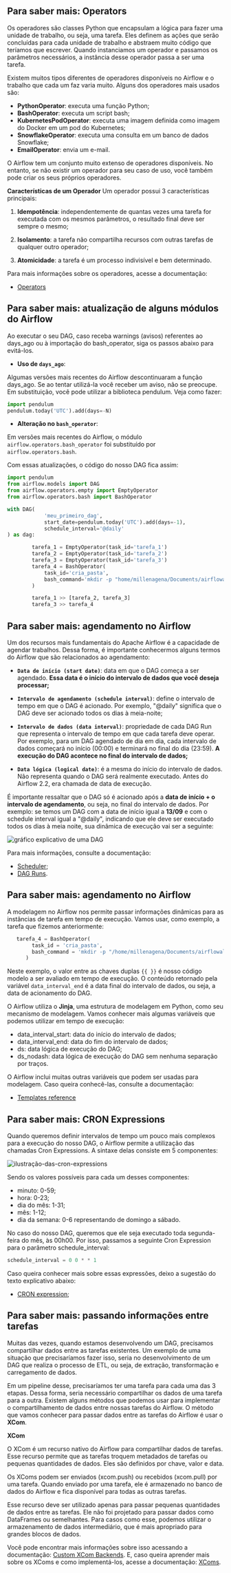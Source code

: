 ## Para saber mais: Operators

Os operadores são classes Python que encapsulam a lógica para fazer uma unidade de trabalho, ou seja, uma tarefa. Eles definem as ações que serão concluídas para cada unidade de trabalho e abstraem muito código que teríamos que escrever. Quando instanciamos um operador e passamos os parâmetros necessários, a instância desse operador passa a ser uma tarefa.

Existem muitos tipos diferentes de operadores disponíveis no Airflow e o trabalho que cada um faz varia muito. Alguns dos operadores mais usados são:

- **PythonOperator**: executa uma função Python;
- **BashOperator**: executa um script bash;
- **KubernetesPodOperator**: executa uma imagem definida como imagem do Docker em um pod do Kubernetes;
- **SnowflakeOperator**: executa uma consulta em um banco de dados Snowflake;
- **EmailOperator**: envia um e-mail.

O Airflow tem um conjunto muito extenso de operadores disponíveis. No entanto, se não existir um operador para seu caso de uso, você também pode criar os seus próprios operadores.

**Características de um Operador**
Um operador possui 3 características principais:

1. **Idempotência**: independentemente de quantas vezes uma tarefa for executada com os mesmos parâmetros, o resultado final deve ser sempre o mesmo;

2. **Isolamento**: a tarefa não compartilha recursos com outras tarefas de qualquer outro operador;

3. **Atomicidade**: a tarefa é um processo indivisível e bem determinado.

Para mais informações sobre os operadores, acesse a documentação:

- [Operators](https://airflow.apache.org/docs/apache-airflow/2.3.2/concepts/operators.html)

## Para saber mais: atualização de alguns módulos do Airflow

Ao executar o seu DAG, caso receba warnings (avisos) referentes ao days_ago ou à importação do bash_operator, siga os passos abaixo para evitá-los.

- **Uso de `days_ago`**:

Algumas versões mais recentes do Airflow descontinuaram a função days_ago. Se ao tentar utilizá-la você receber um aviso, não se preocupe. Em substituição, você pode utilizar a biblioteca pendulum. Veja como fazer:

```python
import pendulum
pendulum.today('UTC').add(days=-N)
```

- **Alteração no `bash_operator`**:

Em versões mais recentes do Airflow, o módulo `airflow.operators.bash_operator` foi substituído por `airflow.operators.bash`.

Com essas atualizações, o código do nosso DAG fica assim:

```python
import pendulum
from airflow.models import DAG
from airflow.operators.empty import EmptyOperator
from airflow.operators.bash import BashOperator

with DAG(
            'meu_primeiro_dag',
            start_date=pendulum.today('UTC').add(days=-1),
            schedule_interval='@daily'
) as dag:

        tarefa_1 = EmptyOperator(task_id='tarefa_1')
        tarefa_2 = EmptyOperator(task_id='tarefa_2')
        tarefa_3 = EmptyOperator(task_id='tarefa_3')
        tarefa_4 = BashOperator(
            task_id='cria_pasta',
            bash_command='mkdir -p "home/millenagena/Documents/airflowalura/pasta"'
        )

        tarefa_1 >> [tarefa_2, tarefa_3]
        tarefa_3 >> tarefa_4
```

## Para saber mais: agendamento no Airflow

Um dos recursos mais fundamentais do Apache Airflow é a capacidade de agendar trabalhos. Dessa forma, é importante conhecermos alguns termos do Airflow que são relacionados ao agendamento:

- **`Data de início (start date)`**: data em que o DAG começa a ser agendado. **Essa data é o início do intervalo de dados que você deseja processar;**

- **`Intervalo de agendamento (schedule interval)`**: define o intervalo de tempo em que o DAG é acionado. Por exemplo, "@daily" significa que o DAG deve ser acionado todos os dias à meia-noite;

- **`Intervalo de dados (data interval)`**: propriedade de cada DAG Run que representa o intervalo de tempo em que cada tarefa deve operar. Por exemplo, para um DAG agendado de dia em dia, cada intervalo de dados começará no início (00:00) e terminará no final do dia (23:59). **A execução do DAG acontece no final do intervalo de dados;**

- **`Data lógica (logical date)`**: é a mesma do início do intervalo de dados. Não representa quando o DAG será realmente executado. Antes do Airflow 2.2, era chamada de data de execução.

É importante ressaltar que o DAG só é acionado após a **data de início + o intervalo de agendamento**, ou seja, no final do intervalo de dados. Por exemplo: se temos um DAG com a data de início igual a **13/09** e com o schedule interval igual a "@daily", indicando que ele deve ser executado todos os dias à meia noite, sua dinâmica de execução vai ser a seguinte:

![gráfico explicativo de uma DAG](./assets/grafico-dag.png)

Para mais informações, consulte a documentação:

- [Scheduler](https://airflow.apache.org/docs/apache-airflow/2.2.3/concepts/scheduler.html);
- [DAG Runs](https://airflow.apache.org/docs/apache-airflow/2.2.3/dag-run.html).

## Para saber mais: agendamento no Airflow

A modelagem no Airflow nos permite passar informações dinâmicas para as instâncias de tarefa em tempo de execução. Vamos usar, como exemplo, a tarefa que fizemos anteriormente:

```python
   tarefa_4 = BashOperator(
        task_id = 'cria_pasta',
        bash_command = 'mkdir -p "/home/millenagena/Documents/airflowalura/pasta={{ data_interval_end }}"'
      )
```

Neste exemplo, o valor entre as chaves duplas `{{ }}` é nosso código modelo a ser avaliado em tempo de execução. O conteúdo retornado pela variável `data_interval_end` é a data final do intervalo de dados, ou seja, a data de acionamento do DAG.

O Airflow utiliza o **Jinja**, uma estrutura de modelagem em Python, como seu mecanismo de modelagem. Vamos conhecer mais algumas variáveis que podemos utilizar em tempo de execução:

- data_interval_start: data do início do intervalo de dados;
- data_interval_end: data do fim do intervalo de dados;
- ds: data lógica de execução do DAG;
- ds_nodash: data lógica de execução do DAG sem nenhuma separação por traços.

O Airflow inclui muitas outras variáveis ​​que podem ser usadas para modelagem. Caso queira conhecê-las, consulte a documentação:

- [Templates reference](https://airflow.apache.org/docs/apache-airflow/2.3.2/templates-ref.html)

## Para saber mais: CRON Expressions

Quando queremos definir intervalos de tempo um pouco mais complexos para a execução do nosso DAG, o Airflow permite a utilização das chamadas Cron Expressions. A sintaxe delas consiste em 5 componentes:

![ilustração-das-cron-expressions](./assets/cron-expressions.png)

Sendo os valores possíveis para cada um desses componentes:

- minuto: 0-59;
- hora: 0-23;
- dia do mês: 1-31;
- mês: 1-12;
- dia da semana: 0-6 representando de domingo a sábado.

No caso do nosso DAG, queremos que ele seja executado toda segunda-feira do mês, às 00h00. Por isso, passamos a seguinte Cron Expression para o parâmetro schedule_interval:

```python
schedule_interval = 0 0 * * 1
```

Caso queira conhecer mais sobre essas expressões, deixo a sugestão do texto explicativo abaixo:

- [CRON expression](https://en.wikipedia.org/wiki/Cron#CRON_expression);

## Para saber mais: passando informações entre tarefas

Muitas das vezes, quando estamos desenvolvendo um DAG, precisamos compartilhar dados entre as tarefas existentes. Um exemplo de uma situação que precisaríamos fazer isso, seria no desenvolvimento de um DAG que realiza o processo de ETL, ou seja, de extração, transformação e carregamento de dados.

Em um pipeline desse, precisaríamos ter uma tarefa para cada uma das 3 etapas. Dessa forma, seria necessário compartilhar os dados de uma tarefa para a outra. Existem alguns métodos que podemos usar para implementar o compartilhamento de dados entre nossas tarefas do Airflow. O método que vamos conhecer para passar dados entre as tarefas do Airflow é usar o **XCom**.

**XCom**

O XCom é um recurso nativo do Airflow para compartilhar dados de tarefas. Esse recurso permite que as tarefas troquem metadados de tarefas ou pequenas quantidades de dados. Eles são definidos por chave, valor e data.

Os XComs podem ser enviados (xcom.push) ou recebidos (xcom.pull) por uma tarefa. Quando enviado por uma tarefa, ele é armazenado no banco de dados do Airflow e fica disponível para todas as outras tarefas.

Esse recurso deve ser utilizado apenas para passar pequenas quantidades de dados entre as tarefas. Ele não foi projetado para passar dados como DataFrames ou semelhantes. Para casos como esse, podemos utilizar o armazenamento de dados intermediário, que é mais apropriado para grandes blocos de dados.

Você pode encontrar mais informações sobre isso acessando a documentação: [Custom XCom Backends](https://airflow.apache.org/docs/apache-airflow/2.3.2/concepts/xcoms.html#custom-xcom-backends). E, caso queira aprender mais sobre os XComs e como implementá-los, acesse a documentação: [XComs](https://airflow.apache.org/docs/apache-airflow/2.3.2/concepts/xcoms.html#xcoms).
